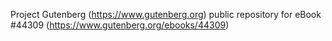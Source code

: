 Project Gutenberg (https://www.gutenberg.org) public repository for eBook #44309 (https://www.gutenberg.org/ebooks/44309)
